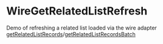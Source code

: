 # WireGetRelatedListRefresh
Demo of refreshing a related list loaded via the wire adapter [getRelatedListRecords](https://developer.salesforce.com/docs/platform/lwc/guide/reference-wire-adapters-get-related-list-records.html)/[getRelatedListRecordsBatch](https://developer.salesforce.com/docs/platform/lwc/guide/reference-wire-adapters-get-related-list-records-batch.html)
